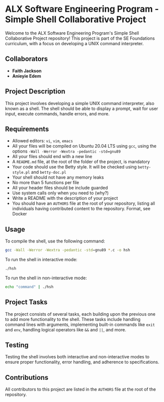 # ALX Software Engineering Program - Simple Shell Collaborative Project

Welcome to the ALX Software Engineering Program's Simple Shell Collaborative Project repository! This project is part of the SE Foundations curriculum, with a focus on developing a UNIX command interpreter.

## Collaborators
- **Faith Jackson**
- **Anieyie Edem**

## Project Description
This project involves developing a simple UNIX command interpreter, also known as a shell. The shell should be able to display a prompt, wait for user input, execute commands, handle errors, and more.

## Requirements
- Allowed editors: `vi`, `vim`, `emacs`
- All your files will be compiled on Ubuntu 20.04 LTS using `gcc`, using the options `-Wall -Werror -Wextra -pedantic -std=gnu89`
- All your files should end with a new line
- A `README.md` file, at the root of the folder of the project, is mandatory
- Your code should use the Betty style. It will be checked using `betty-style.pl` and `betty-doc.pl`
- Your shell should not have any memory leaks
- No more than 5 functions per file
- All your header files should be include guarded
- Use system calls only when you need to (why?)
- Write a README with the description of your project
- You should have an `AUTHORS` file at the root of your repository, listing all individuals having contributed content to the repository. Format, see Docker

## Usage
To compile the shell, use the following command:
```bash
gcc -Wall -Werror -Wextra -pedantic -std=gnu89 *.c -o hsh
```
To run the shell in interactive mode:
```bash
./hsh
```
To run the shell in non-interactive mode:
```bash
echo "command" | ./hsh
```

## Project Tasks
The project consists of several tasks, each building upon the previous one to add more functionality to the shell. These tasks include handling command lines with arguments, implementing built-in commands like `exit` and `env`, handling logical operators like `&&` and `||`, and more.

## Testing
Testing the shell involves both interactive and non-interactive modes to ensure proper functionality, error handling, and adherence to specifications.

## Contributions
All contributors to this project are listed in the `AUTHORS` file at the root of the repository.

